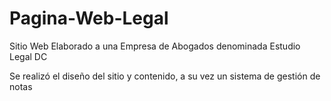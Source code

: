# Pagina-Web-Legal
Sitio Web Elaborado a una Empresa de Abogados denominada Estudio Legal DC

Se realizó el diseño del sitio y contenido, a su vez un sistema de gestión de notas
